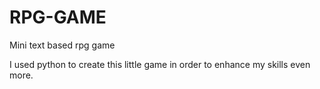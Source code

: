 # RPG-GAME
Mini text based rpg game

I used python to create this little game in order to enhance my skills even more.
